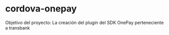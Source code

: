 # cordova-onepay
Objetivo del proyecto: La creación del plugin del SDK OnePay perteneciente a transbank
